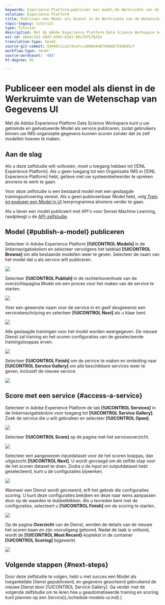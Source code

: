 ```yaml
---
keywords: Experience Platform;publiceer een model;de Werkruimte van de Wetenschap van Gegevens;populaire onderwerpen;score een dienst
solution: Experience Platform
title: Publiceer een Model als Dienst in de Werkruimte van de Wetenschap van Gegevens UI
topic-legacy: tutorial
type: Tutorial
description: Met de Adobe Experience Platform Data Science Workspace kunt u uw getrainde en geëvalueerde Model als service publiceren, zodat gebruikers binnen uw IMS-organisatie gegevens kunnen scoren zonder dat ze zelf modellen hoeven te maken.
exl-id: ebbec1b1-20d3-43b5-82d3-89c79757625a
translation-type: tm+mt
source-git-commit: 5d449c1ca174cafcca988e9487940eb7550bd5cf
workflow-type: tm+mt
source-wordcount: '483'
ht-degree: 0%

---
```


# Publiceer een model als dienst in de Werkruimte van de Wetenschap van Gegevens UI

Met de Adobe Experience Platform Data Science Workspace kunt u uw getrainde en geëvalueerde Model als service publiceren, zodat gebruikers binnen uw IMS-organisatie gegevens kunnen scoren zonder dat ze zelf modellen hoeven te maken.

## Aan de slag

Als u deze zelfstudie wilt voltooien, moet u toegang hebben tot [!DNL Experience Platform]. Als u geen toegang tot een Organisatie IMS in [!DNL Experience Platform] hebt, gelieve met uw systeembeheerder te spreken alvorens te werk te gaan.

Voor deze zelfstudie is een bestaand model met een geslaagde trainingsuitvoering vereist. Als u geen publiceerbaar Model hebt, volg [Trein en evalueer een Model in UI](./train-evaluate-model-ui.md) leerprogramma alvorens verder te gaan.

Als u liever een model publiceert met API&#39;s voor Sensei Machine Learning, raadpleegt u de [API-zelfstudie](./publish-model-service-api.md).

## Model {#publish-a-model} publiceren

Selecteer in Adobe Experience Platform **[!UICONTROL Models]** in de linkernavigatiekolom en selecteer vervolgens het tabblad **[!UICONTROL Browse]** om alle bestaande modellen weer te geven. Selecteer de naam van het model dat u als service wilt publiceren.

![](../images/models-recipes/publish-model/browse_model.png)

Selecteer **[!UICONTROL Publish]** in de rechterbovenhoek van de overzichtspagina Model om een proces voor het maken van de service te starten.

![](../images/models-recipes/publish-model/view_training.png)

Voer een gewenste naam voor de service in en geef desgewenst een servicebeschrijving en selecteer **[!UICONTROL Next]** als u klaar bent.

![](../images/models-recipes/publish-model/configure_training.png)

Alle geslaagde trainingen voor het model worden weergegeven. De nieuwe Dienst zal training en het scoren configuraties van de geselecteerde trainingslooppas erven.

![](../images/models-recipes/publish-model/select_training_run.png)

Selecteer **[!UICONTROL Finish]** om de service te maken en omleiding naar **[!UICONTROL Service Gallery]** om alle beschikbare services weer te geven, inclusief de nieuwe service.

![](../images/models-recipes/publish-model/service_gallery.png)

## Score met een service {#access-a-service}

Selecteer in Adobe Experience Platform de tab **[!UICONTROL Services]** in de linkernavigatiekolom voor toegang tot **[!UICONTROL Service Gallery]**. Zoek de service die u wilt gebruiken en selecteer **[!UICONTROL Open]**.

![](../images/models-recipes/publish-model/open_service.png)

Selecteer **[!UICONTROL Score]** op de pagina met het serviceoverzicht.

![](../images/models-recipes/publish-model/score_service.png)

Selecteer een aangewezen inputdataset voor de het scoren looppas, dan uitgezocht **[!UICONTROL Next]**. U wordt gevraagd om de zelfde stap voor de het scoren dataset te doen. Zodra u de input en outputdataset hebt geselecteerd, kunt u de configuraties bijwerken.

![](../images/models-recipes/publish-model/select_datasets.png)

Wanneer een Dienst wordt gecreeerd, erft het gebrek die configuraties scoring. U kunt deze configuraties bekijken en deze naar wens aanpassen door op de waarden te dubbelklikken. Als u tevreden bent met de configuraties, selecteert u **[!UICONTROL Finish]** om de scoring te starten.

![](../images/models-recipes/publish-model/scoring_configs.png)

Op de pagina **Overzicht** van de Dienst, worden de details van de nieuwe het scoren baan en zijn vooruitgang getoond. Nadat de taak is voltooid, wordt de **[!UICONTROL Most Recent]**-koptekst in de container **[!UICONTROL Scoring]** bijgewerkt.

![](../images/models-recipes/publish-model/pending_scoring.png)

## Volgende stappen {#next-steps}

Door deze zelfstudie te volgen, hebt u met succes een Model als toegankelijke Dienst gepubliceerd, en gegevens gesorteerd gebruikend de nieuwe Dienst door [!UICONTROL Service Gallery]. Ga verder met de volgende zelfstudie om te leren hoe u geautomatiseerde training en scoring kunt plannen op een Service](./schedule-models-ui.md).[
